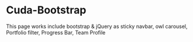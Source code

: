 # Cuda-Bootstrap
This page works include bootstrap &amp; jQuery as sticky navbar, owl carousel, Portfolio filter, Progress Bar, Team Profile  
